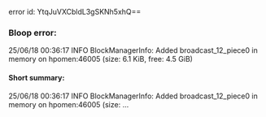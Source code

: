 error id: YtqJuVXCbldL3gSKNh5xhQ==
### Bloop error:

25/06/18 00:36:17 INFO BlockManagerInfo: Added broadcast_12_piece0 in memory on hpomen:46005 (size: 6.1 KiB, free: 4.5 GiB)
#### Short summary: 

25/06/18 00:36:17 INFO BlockManagerInfo: Added broadcast_12_piece0 in memory on hpomen:46005 (size: ...